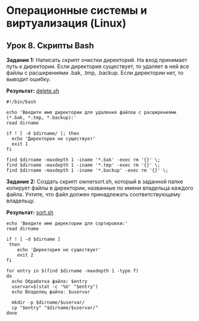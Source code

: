 # Операционные системы и виртуализация (Linux)
## Урок 8. Скрипты Bash

**Задание 1:** Написать скрипт очистки директорий. На вход принимает путь к директории. Если директория существует, то удаляет в ней все файлы с расширениями .bak, .tmp, .backup. Если директории нет, то выводит ошибку.

**Результат:**
[delete.sh](resources/delete.sh)

```
#!/bin/bash

echo 'Введите имя директории для удаления файлов с расширениями (*.bak, *.tmp, *.backup):'
read dirname

if ! [ -d $dirname/ ]; then
  echo 'Директория не существует'
  exit 1
fi
 
find $dirname -maxdepth 1 -iname '*.bak' -exec rm '{}' \;
find $dirname -maxdepth 1 -iname '*.tmp' -exec rm '{}' \;
find $dirname -maxdepth 1 -iname '*.backup' -exec rm '{}' \;
```
**Задание 2:** Создать скрипт ownersort.sh, который в заданной папке копирует файлы в директории, названные по имени владельца каждого файла. Учтите, что файл должен принадлежать соответствующему владельцу.

**Результат:**
[sort.sh](resources/delete.sh)

```
echo 'Введите имя директории для сортировки:'
read dirname

if ! [ -d $dirname ]
 then
    echo 'Директория не существует'
    exit 2
fi

for entry in $(find $dirname -maxdepth 1 -type f)
do
  echo Обработка файла: $entry
  uservar=$(stat -c '%U' "$entry")
  echo Владелец файла: $uservar
  
  mkdir -p $dirname/$uservar/
  cp "$entry" "$dirname/$uservar/"
done
```